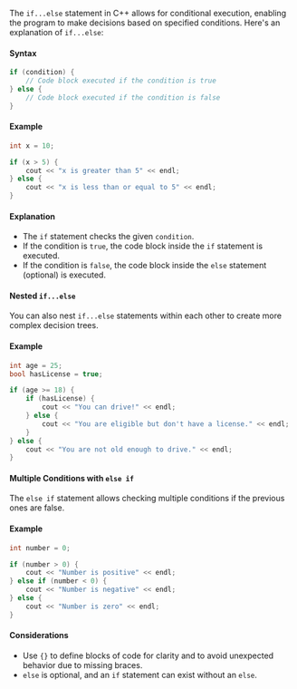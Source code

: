 [//]: # (### Conditional Execution Using if...else)

The `if...else` statement in C++ allows for conditional execution, enabling the program to make decisions based on specified conditions. Here's an explanation of `if...else`:

#### Syntax

```cpp
if (condition) {
    // Code block executed if the condition is true
} else {
    // Code block executed if the condition is false
}
```

#### Example

```cpp
int x = 10;

if (x > 5) {
    cout << "x is greater than 5" << endl;
} else {
    cout << "x is less than or equal to 5" << endl;
}
```

#### Explanation

- The `if` statement checks the given `condition`.
- If the condition is `true`, the code block inside the `if` statement is executed.
- If the condition is `false`, the code block inside the `else` statement (optional) is executed.

#### Nested `if...else`

You can also nest `if...else` statements within each other to create more complex decision trees.

#### Example

```cpp
int age = 25;
bool hasLicense = true;

if (age >= 18) {
    if (hasLicense) {
        cout << "You can drive!" << endl;
    } else {
        cout << "You are eligible but don't have a license." << endl;
    }
} else {
    cout << "You are not old enough to drive." << endl;
}
```

#### Multiple Conditions with `else if`

The `else if` statement allows checking multiple conditions if the previous ones are false.

#### Example

```cpp
int number = 0;

if (number > 0) {
    cout << "Number is positive" << endl;
} else if (number < 0) {
    cout << "Number is negative" << endl;
} else {
    cout << "Number is zero" << endl;
}
```

#### Considerations

- Use `{}` to define blocks of code for clarity and to avoid unexpected behavior due to missing braces.
- `else` is optional, and an `if` statement can exist without an `else`.
